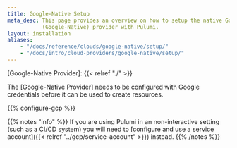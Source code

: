 ```yaml
---
title: Google-Native Setup
meta_desc: This page provides an overview on how to setup the native Google Cloud
           (Google-Native) provider with Pulumi.
layout: installation
aliases:
    - "/docs/reference/clouds/google-native/setup/"
    - "/docs/intro/cloud-providers/google-native/setup/"
---
```


[Google-Native Provider]: {{< relref "./" >}}

The [Google-Native Provider] needs to be configured with Google credentials
before it can be used to create resources.

{{% configure-gcp %}}

{{% notes "info" %}}
If you are using Pulumi in an non-interactive setting (such as a CI/CD system) you will need to [configure and use a service account]({{< relref "../gcp/service-account" >}}) instead.
{{% /notes %}}
